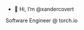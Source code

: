 - 👋 Hi, I’m @xandercovert

Software Engineer @ torch.io

<!---
xandercovert/xandercovert is a ✨ special ✨ repository because its `README.md` (this file) appears on your GitHub profile.
You can click the Preview link to take a look at your changes.
--->

